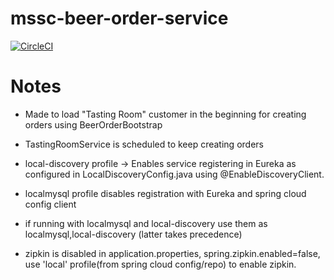 # mssc-beer-order-service

[![CircleCI](https://circleci.com/gh/NagarajJB/mssc-beer-order-service.svg?style=svg)](https://circleci.com/gh/NagarajJB/mssc-beer-order-service)


# Notes
* Made to load "Tasting Room" customer in the beginning for creating orders using BeerOrderBootstrap
* TastingRoomService is scheduled to keep creating orders

* local-discovery profile -> Enables service registering in Eureka as configured in LocalDiscoveryConfig.java using @EnableDiscoveryClient.

* localmysql profile disables registration with Eureka and spring cloud config client

* if running with localmysql and local-discovery use them as localmysql,local-discovery (latter takes precedence)

* zipkin is disabled in application.properties, spring.zipkin.enabled=false, use 'local' profile(from spring cloud config/repo) to enable zipkin.